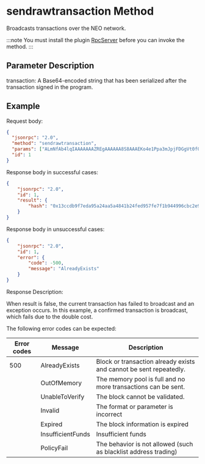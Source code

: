 # sendrawtransaction Method

Broadcasts transactions over the NEO network.

:::note
 You must install the plugin [RpcServer](https://github.com/neo-project/neo-modules/releases) before you can invoke the method.
:::

## Parameter Description

transaction: A Base64-encoded string that has been serialized after the transaction signed in the program.

## Example

Request body:

```json
{
  "jsonrpc": "2.0",
  "method": "sendrawtransaction",
  "params": ["ALmNfAb4lqIAAAAAAAZREgAAAAAA8S8AAAEKo4e1Ppa3mJpjFDGgVt0fQKBC9gEAKQwFd29ybGQRwAwDcHV0DBR9rbALvBGpMrl7cXVBdSsPOC0EmUFifVtSAUIMQACXF48H1VRmI50ievPfC042rJgj7ZQ3Y4ff27abOpeclh+6KpsL6gWfZTAUyFOwdjkA7CWLM3HsovQeDQlI0oopDCEDzqPi+B8a+TUi0p7eTySh8L7erXKTOR0ziA9Uddl4eMkLQZVEDXg="],
  "id": 1
}
```

Response body in successful cases:

```json
{
    "jsonrpc": "2.0",
    "id": 1,
    "result": {
        "hash": "0x13ccdb9f7eda95a24aa5a4841b24fed957fe7f1b944996cbc2e92a4fa4f1fa73"
    }
}
```

Response body in unsuccessful cases:

```json
{
    "jsonrpc": "2.0",
    "id": 1,
    "error": {
        "code": -500,
        "message": "AlreadyExists"
    }
}
```

Response Description:

When result is false, the current transaction has failed to broadcast and an exception occurs. In this example, a confirmed transaction is broadcast, which fails due to the double cost.

The following error codes can be expected:

| Error codes | Message           | Description                                                  |
| ----------- | ----------------- | ------------------------------------------------------------ |
| 500         | AlreadyExists     | Block or transaction already exists and cannot be sent repeatedly. |
|             | OutOfMemory       | The memory pool is full and no more transactions can be sent. |
|             | UnableToVerify    | The block cannot be validated.                               |
|             | Invalid           | The format or parameter is incorrect                         |
|             | Expired           | The block information is expired                             |
|             | InsufficientFunds | Insufficient funds                                           |
|             | PolicyFail        | The behavior is not allowed (such as blacklist address trading) |

